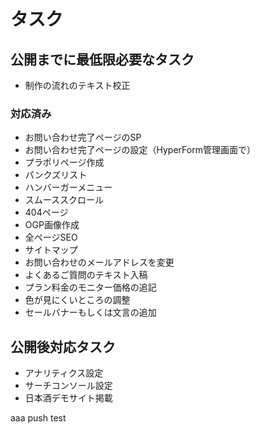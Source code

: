 # タスク

## 公開までに最低限必要なタスク

- 制作の流れのテキスト校正

### 対応済み

- お問い合わせ完了ページのSP
- お問い合わせ完了ページの設定（HyperForm管理画面で）
- プラポリページ作成
- パンクズリスト
- ハンバーガーメニュー
- スムーススクロール
- 404ページ
- OGP画像作成
- 全ページSEO
- サイトマップ
- お問い合わせのメールアドレスを変更
- よくあるご質問のテキスト入稿
- プラン料金のモニター価格の追記
- 色が見にくいところの調整
- セールバナーもしくは文言の追加

## 公開後対応タスク

- アナリティクス設定
- サーチコンソール設定
- 日本酒デモサイト掲載

aaa push test
